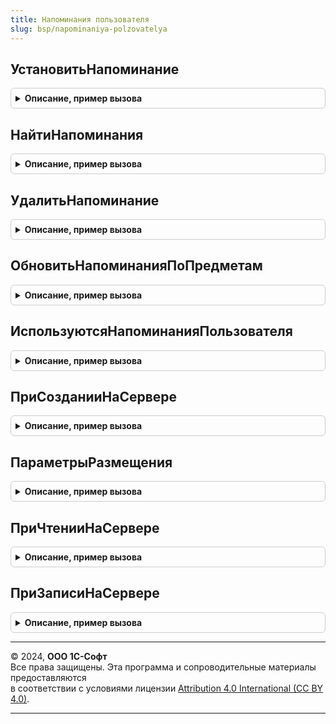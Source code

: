 ```yaml
---
title: Напоминания пользователя
slug: bsp/napominaniya-polzovatelya
---
```



## УстановитьНапоминание
<details style="margin: 1em 0; padding: 0.5em; border: 1px solid #ccc; border-radius: 6px;">

<summary style="font-weight: bold; cursor: pointer;">Описание, пример вызова</summary>

```bsl

// Создает напоминание с произвольным временем или расписанием выполнения.
//
// Параметры:
//  Текст - Строка - текст напоминания;
//  ВремяСобытия - Дата - дата и время события, о котором надо напомнить.
//               - РасписаниеРегламентногоЗадания - расписание периодического события.
//               - Строка - имя реквизита Предмета, в котором содержится время наступления события.
//  ИнтервалДоСобытия - Число - время в секундах, за которое необходимо напомнить относительно времени события;
//  Предмет - ЛюбаяСсылка - предмет напоминания;
//  Идентификатор - Строка - уточняет предмет напоминания, например, "ДеньРождения".
//
Процедура УстановитьНапоминание(Текст, ВремяСобытия, ИнтервалДоСобытия = 0, Предмет = Неопределено, Идентификатор = Неопределено) Экспорт
```

Пример вызова
```bsl
НапоминанияПользователя.УстановитьНапоминание(Текст, ВремяСобытия, ИнтервалДоСобытия, Предмет, Идентификатор);
```
</details>

## НайтиНапоминания
<details style="margin: 1em 0; padding: 0.5em; border: 1px solid #ccc; border-radius: 6px;">

<summary style="font-weight: bold; cursor: pointer;">Описание, пример вызова</summary>

```bsl

// Возвращает список напоминаний текущего пользователя.
//
// Параметры:
//  Предмет - ЛюбаяСсылка
//          - Массив - предмет или предметы напоминания.
//  Идентификатор - Строка - уточняет предмет напоминания, например, "ДеньРождения".
//
// Возвращаемое значение:
//    Массив - коллекция напоминаний в виде структур с полями, соответствующими полям регистра сведений НапоминанияПользователя.
//
Функция НайтиНапоминания(Знач Предмет = Неопределено, Идентификатор = Неопределено) Экспорт
```

Пример вызова
```bsl
Результат = НапоминанияПользователя.НайтиНапоминания(Предмет, Идентификатор);
```
</details>

## УдалитьНапоминание
<details style="margin: 1em 0; padding: 0.5em; border: 1px solid #ccc; border-radius: 6px;">

<summary style="font-weight: bold; cursor: pointer;">Описание, пример вызова</summary>

```bsl

// Удаляет напоминание пользователя.
//
// Параметры:
//  Напоминание - Структура - элемент коллекции, возвращаемый функцией НайтиНапоминания().
//
Процедура УдалитьНапоминание(Напоминание) Экспорт
```

Пример вызова
```bsl
НапоминанияПользователя.УдалитьНапоминание(Напоминание) 
```
</details>

## ОбновитьНапоминанияПоПредметам
<details style="margin: 1em 0; padding: 0.5em; border: 1px solid #ccc; border-radius: 6px;">

<summary style="font-weight: bold; cursor: pointer;">Описание, пример вызова</summary>

```bsl

// Проверяет изменения реквизитов предметов, на которые есть пользовательская подписка,
// изменяет срок напоминания в случае необходимости.
//
// Параметры:
//  Предметы - Массив - предметы, по которым необходимо обновить сроки напоминаний.
//
Процедура ОбновитьНапоминанияПоПредметам(Предметы) Экспорт
```

Пример вызова
```bsl
НапоминанияПользователя.ОбновитьНапоминанияПоПредметам(Предметы) 
```
</details>

## ИспользуютсяНапоминанияПользователя
<details style="margin: 1em 0; padding: 0.5em; border: 1px solid #ccc; border-radius: 6px;">

<summary style="font-weight: bold; cursor: pointer;">Описание, пример вызова</summary>

```bsl

// Проверяет возможность использования напоминаний пользователя.
//
// Возвращаемое значение:
//  Булево - используются напоминания пользователя
//
Функция ИспользуютсяНапоминанияПользователя() Экспорт
```

Пример вызова
```bsl
Результат = НапоминанияПользователя.ИспользуютсяНапоминанияПользователя() 
```
</details>

## ПриСозданииНаСервере
<details style="margin: 1em 0; padding: 0.5em; border: 1px solid #ccc; border-radius: 6px;">

<summary style="font-weight: bold; cursor: pointer;">Описание, пример вызова</summary>

```bsl

// Обработчик одноименного события формы, размещает на форме элементы для настройки напоминания.
//
// Параметры:
//  Форма - ФормаКлиентскогоПриложения - форма, в которой необходимо разместить элементы настройки напоминания.
//  ПараметрыРазмещения - см. ПараметрыРазмещения
//
Процедура ПриСозданииНаСервере(Форма, ПараметрыРазмещения) Экспорт
```

Пример вызова
```bsl
НапоминанияПользователя.ПриСозданииНаСервере(Форма, ПараметрыРазмещения) 
```
</details>

## ПараметрыРазмещения
<details style="margin: 1em 0; padding: 0.5em; border: 1px solid #ccc; border-radius: 6px;">

<summary style="font-weight: bold; cursor: pointer;">Описание, пример вызова</summary>

```bsl

// Определяет параметры размещения на форме элементов настройки напоминания.
//
// Возвращаемое значение:
//  Структура:
//   * Группа - ГруппаФормы - место размещения элементов настройки напоминания.
//   * ИмяРеквизитаСДатойСобытия - Строка - реквизит, относительно которого устанавливается время напоминания о событии.
//   * ИнтервалВремениНапоминания - Число - интервал времени напоминания по умолчанию, в секундах. По умолчанию - 0.
//   * ДобавлятьФлажок - Булево - если Истина, то рядом с полем ввода интервала времени будет добавлен флажок для
//                                быстрого включения/отключения напоминания. Если Ложь, то флажок выводиться не будет,
//                                отключение напоминания будет доступно в списке выбора интервалов времени. Значение по
//                                умолчанию - Ложь.
//
Функция ПараметрыРазмещения() Экспорт
```

Пример вызова
```bsl
Результат = НапоминанияПользователя.ПараметрыРазмещения() 
```
</details>

## ПриЧтенииНаСервере
<details style="margin: 1em 0; padding: 0.5em; border: 1px solid #ccc; border-radius: 6px;">

<summary style="font-weight: bold; cursor: pointer;">Описание, пример вызова</summary>

```bsl

// Обработчик одноименного события формы, обновляет на форме элементы, связанные с настройкой напоминания.
//
// Параметры:
//  Форма - ФормаКлиентскогоПриложения - форма, в которой необходимо разместить элементы настройки напоминания.
//  ТекущийОбъект       - СправочникОбъект
//                      - ДокументОбъект
//                      - ПланВидовХарактеристикОбъект
//                      - ПланСчетовОбъект
//                      - ПланВидовРасчетаОбъект
//                      - БизнесПроцессОбъект
//                      - ЗадачаОбъект
//                      - ПланОбменаОбъект - предмет напоминания.
//
Процедура ПриЧтенииНаСервере(Форма, ТекущийОбъект) Экспорт
```

Пример вызова
```bsl
НапоминанияПользователя.ПриЧтенииНаСервере(Форма, ТекущийОбъект) 
```
</details>

## ПриЗаписиНаСервере
<details style="margin: 1em 0; padding: 0.5em; border: 1px solid #ccc; border-radius: 6px;">

<summary style="font-weight: bold; cursor: pointer;">Описание, пример вызова</summary>

```bsl

// Обработчик одноименного события формы, устанавливает напоминание по предмету при записи объекта в форме.
//
// Параметры:
//   Форма - ФормаКлиентскогоПриложения - форма, в которой размещены элементы настройки напоминания.
//   Отказ - Булево - признак отказа от записи.
//   ТекущийОбъект  - СправочникОбъект
//                  - ДокументОбъект
//                  - ПланВидовХарактеристикОбъект
//                  - ПланСчетовОбъект
//                  - ПланВидовРасчетаОбъект
//                  - БизнесПроцессОбъект
//                  - ЗадачаОбъект
//                  - ПланОбменаОбъект - предмет напоминания.
//   ПараметрыЗаписи - Структура
//   ТекстНапоминания - Строка - текст устанавливаемого напоминания. Если не заполнен, то используется представление
//                               предмета напоминания.
//
Процедура ПриЗаписиНаСервере(Форма, Отказ, ТекущийОбъект, ПараметрыЗаписи, ТекстНапоминания = "") Экспорт
```

Пример вызова
```bsl
НапоминанияПользователя.ПриЗаписиНаСервере(Форма, Отказ, ТекущийОбъект, ПараметрыЗаписи, ТекстНапоминания);
```
</details>

---

© 2024, **ООО 1С-Софт**  
Все права защищены. Эта программа и сопроводительные материалы предоставляются  
в соответствии с условиями лицензии [Attribution 4.0 International (CC BY 4.0)](https://creativecommons.org/licenses/by/4.0/legalcode).

---
